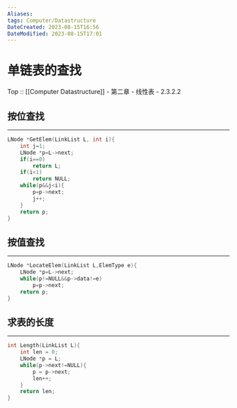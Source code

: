 ```yaml
---
Aliases: 
tags: Computer/Datastructure 
DateCreated: 2023-08-15T16:56
DateModified: 2023-08-15T17:01
---
```

# 单链表的查找

Top :: [[Computer Datastructure]] - 第二章 - 线性表 - 2.3.2.2

## 按位查找
---

```cpp
LNode *GetElem(LinkList L, int i){
	int j=1;
	LNode *p=L->next;
	if(i==0)
		return L;
	if(i<1)
		return NULL;
	while(p&&j<i){
		p=p->next;
		j++;
	}
	return p;
}
```

## 按值查找
---

```cpp
LNode *LocateElem(LinkList L,ElemType e){
	LNode *p=L->next;
	while(p!=NULL&&p->data!=e)
		p=p->next;
	return p;
}
```

## 求表的长度
---

```cpp
int Length(LinkList L){
	int len = 0;
	LNode *p = L;
	while(p->next!=NULL){
		p = p->next;
		len++;
	}
	return len;
}
```
